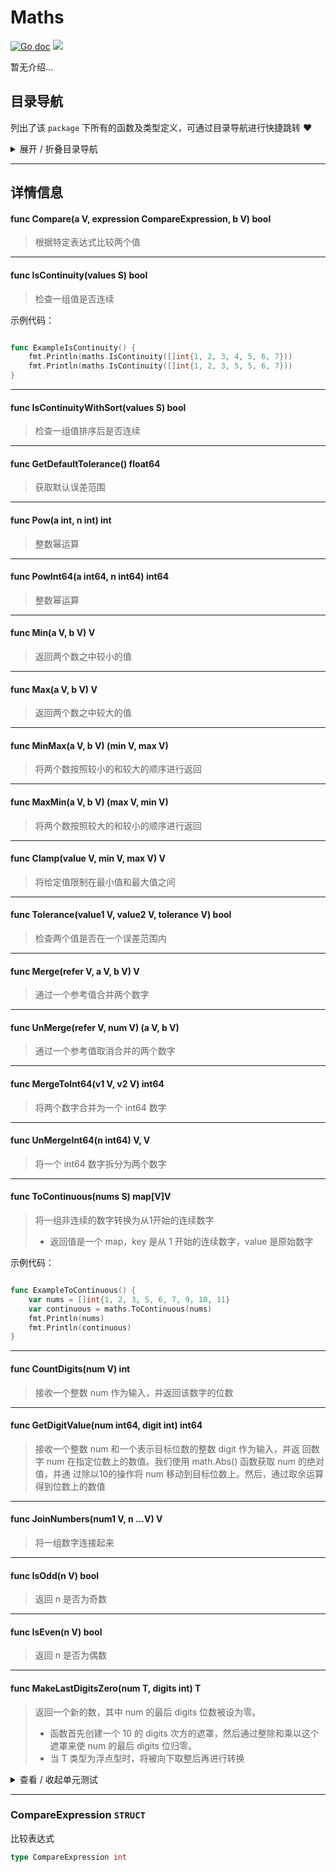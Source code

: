 # Maths

[![Go doc](https://img.shields.io/badge/go.dev-reference-brightgreen?logo=go&logoColor=white&style=flat)](https://pkg.go.dev/github.com/kercylan98/minotaur)
![](https://img.shields.io/badge/Email-kercylan@gmail.com-green.svg?style=flat)

暂无介绍...


## 目录导航
列出了该 `package` 下所有的函数及类型定义，可通过目录导航进行快捷跳转 ❤️
<details>
<summary>展开 / 折叠目录导航</summary>


> 包级函数定义

|函数名称|描述
|:--|:--
|[Compare](#Compare)|根据特定表达式比较两个值
|[IsContinuity](#IsContinuity)|检查一组值是否连续
|[IsContinuityWithSort](#IsContinuityWithSort)|检查一组值排序后是否连续
|[GetDefaultTolerance](#GetDefaultTolerance)|获取默认误差范围
|[Pow](#Pow)|整数幂运算
|[PowInt64](#PowInt64)|整数幂运算
|[Min](#Min)|返回两个数之中较小的值
|[Max](#Max)|返回两个数之中较大的值
|[MinMax](#MinMax)|将两个数按照较小的和较大的顺序进行返回
|[MaxMin](#MaxMin)|将两个数按照较大的和较小的顺序进行返回
|[Clamp](#Clamp)|将给定值限制在最小值和最大值之间
|[Tolerance](#Tolerance)|检查两个值是否在一个误差范围内
|[Merge](#Merge)|通过一个参考值合并两个数字
|[UnMerge](#UnMerge)|通过一个参考值取消合并的两个数字
|[MergeToInt64](#MergeToInt64)|将两个数字合并为一个 int64 数字
|[UnMergeInt64](#UnMergeInt64)|将一个 int64 数字拆分为两个数字
|[ToContinuous](#ToContinuous)|将一组非连续的数字转换为从1开始的连续数字
|[CountDigits](#CountDigits)|接收一个整数 num 作为输入，并返回该数字的位数
|[GetDigitValue](#GetDigitValue)|接收一个整数 num 和一个表示目标位数的整数 digit 作为输入，并返
|[JoinNumbers](#JoinNumbers)|将一组数字连接起来
|[IsOdd](#IsOdd)|返回 n 是否为奇数
|[IsEven](#IsEven)|返回 n 是否为偶数
|[MakeLastDigitsZero](#MakeLastDigitsZero)|返回一个新的数，其中 num 的最后 digits 位数被设为零。


> 类型定义

|类型|名称|描述
|:--|:--|:--
|`STRUCT`|[CompareExpression](#compareexpression)|比较表达式

</details>


***
## 详情信息
#### func Compare(a V, expression CompareExpression, b V)  bool
<span id="Compare"></span>
> 根据特定表达式比较两个值

***
#### func IsContinuity(values S)  bool
<span id="IsContinuity"></span>
> 检查一组值是否连续

示例代码：
```go

func ExampleIsContinuity() {
	fmt.Println(maths.IsContinuity([]int{1, 2, 3, 4, 5, 6, 7}))
	fmt.Println(maths.IsContinuity([]int{1, 2, 3, 5, 5, 6, 7}))
}

```

***
#### func IsContinuityWithSort(values S)  bool
<span id="IsContinuityWithSort"></span>
> 检查一组值排序后是否连续

***
#### func GetDefaultTolerance()  float64
<span id="GetDefaultTolerance"></span>
> 获取默认误差范围

***
#### func Pow(a int, n int)  int
<span id="Pow"></span>
> 整数幂运算

***
#### func PowInt64(a int64, n int64)  int64
<span id="PowInt64"></span>
> 整数幂运算

***
#### func Min(a V, b V)  V
<span id="Min"></span>
> 返回两个数之中较小的值

***
#### func Max(a V, b V)  V
<span id="Max"></span>
> 返回两个数之中较大的值

***
#### func MinMax(a V, b V) (min V, max V)
<span id="MinMax"></span>
> 将两个数按照较小的和较大的顺序进行返回

***
#### func MaxMin(a V, b V) (max V, min V)
<span id="MaxMin"></span>
> 将两个数按照较大的和较小的顺序进行返回

***
#### func Clamp(value V, min V, max V)  V
<span id="Clamp"></span>
> 将给定值限制在最小值和最大值之间

***
#### func Tolerance(value1 V, value2 V, tolerance V)  bool
<span id="Tolerance"></span>
> 检查两个值是否在一个误差范围内

***
#### func Merge(refer V, a V, b V)  V
<span id="Merge"></span>
> 通过一个参考值合并两个数字

***
#### func UnMerge(refer V, num V) (a V, b V)
<span id="UnMerge"></span>
> 通过一个参考值取消合并的两个数字

***
#### func MergeToInt64(v1 V, v2 V)  int64
<span id="MergeToInt64"></span>
> 将两个数字合并为一个 int64 数字

***
#### func UnMergeInt64(n int64)  V,  V
<span id="UnMergeInt64"></span>
> 将一个 int64 数字拆分为两个数字

***
#### func ToContinuous(nums S)  map[V]V
<span id="ToContinuous"></span>
> 将一组非连续的数字转换为从1开始的连续数字
>   - 返回值是一个 map，key 是从 1 开始的连续数字，value 是原始数字

示例代码：
```go

func ExampleToContinuous() {
	var nums = []int{1, 2, 3, 5, 6, 7, 9, 10, 11}
	var continuous = maths.ToContinuous(nums)
	fmt.Println(nums)
	fmt.Println(continuous)
}

```

***
#### func CountDigits(num V)  int
<span id="CountDigits"></span>
> 接收一个整数 num 作为输入，并返回该数字的位数

***
#### func GetDigitValue(num int64, digit int)  int64
<span id="GetDigitValue"></span>
> 接收一个整数 num 和一个表示目标位数的整数 digit 作为输入，并返
> 回数字 num 在指定位数上的数值。我们使用 math.Abs() 函数获取 num 的绝对值，并通
> 过除以10的操作将 num 移动到目标位数上。然后，通过取余运算得到位数上的数值

***
#### func JoinNumbers(num1 V, n ...V)  V
<span id="JoinNumbers"></span>
> 将一组数字连接起来

***
#### func IsOdd(n V)  bool
<span id="IsOdd"></span>
> 返回 n 是否为奇数

***
#### func IsEven(n V)  bool
<span id="IsEven"></span>
> 返回 n 是否为偶数

***
#### func MakeLastDigitsZero(num T, digits int)  T
<span id="MakeLastDigitsZero"></span>
> 返回一个新的数，其中 num 的最后 digits 位数被设为零。
>   - 函数首先创建一个 10 的 digits 次方的遮罩，然后通过整除和乘以这个遮罩来使 num 的最后 digits 位归零。
>   - 当 T 类型为浮点型时，将被向下取整后再进行转换

<details>
<summary>查看 / 收起单元测试</summary>


```go

func TestMakeLastDigitsZero(t *testing.T) {
	for i := 0; i < 20; i++ {
		n := float64(random.Int64(100, 999999))
		t.Log(n, 3, maths.MakeLastDigitsZero(n, 3))
	}
}

```


</details>


***
### CompareExpression `STRUCT`
比较表达式
```go
type CompareExpression int
```
